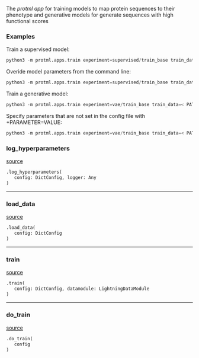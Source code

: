 The *protml app* for training models to map protein sequences to their phenotype and
generative models for generate sequences with high functional scores

### Examples
Train a supervised model:

```python
python3 -m protml.apps.train experiment=supervised/train_base train_data= < PATH_TO_TRAINING_DATA > val_data= < PATH_TO_VALIDATION_DATA >
```

Overide model parameters from the command line:

```python
python3 -m protml.apps.train experiment=supervised/train_base train_data= < PATH_TO_TRAINING_DATA > val_data= < PATH_TO_VALIDATION_DATA > trainer.max_epochs=50000 model.encoder.model_params.hidden_layer_sizes=[100,100,100,100,100] z_dim=10
```

Train a generative model:

```python
python3 -m protml.apps.train experiment=vae/train_base train_data=< PATH_TO_TRAINING_DATA > val_data= <PATH_TO_VALIDATION_DATA > trainer.max_epochs=1000
```

Specify parameters that are not set in the config file with +PARAMETER=VALUE:

```python
python3 -m protml.apps.train experiment=vae/train_base train_data=< PATH_TO_TRAINING_DATA > val_data= <PATH_TO_VALIDATION_DATA > trainer.max_epochs=1000 +datamodule.params.use_weights=True
```





### log_hyperparameters
[source](https://github.com/AndreaGraf/Protein_ML/blob/read_the_docs/protml/apps/train.py/#L53)
```python
.log_hyperparameters(
   config: DictConfig, logger: Any
)
```


----


### load_data
[source](https://github.com/AndreaGraf/Protein_ML/blob/read_the_docs/protml/apps/train.py/#L59)
```python
.load_data(
   config: DictConfig
)
```


----


### train
[source](https://github.com/AndreaGraf/Protein_ML/blob/read_the_docs/protml/apps/train.py/#L65)
```python
.train(
   config: DictConfig, datamodule: LightningDataModule
)
```


----


### do_train
[source](https://github.com/AndreaGraf/Protein_ML/blob/read_the_docs/protml/apps/train.py/#L109)
```python
.do_train(
   config
)
```

